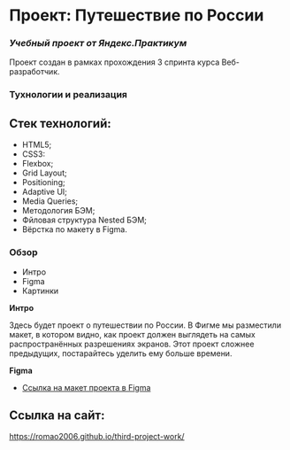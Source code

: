 # Проект: Путешествие по России
### *Учебный проект от Яндекс.Практикум*
Проект создан в рамках прохождения 3 спринта курса Веб-разработчик.


### Тухнологии и реализация

## Стек технологий:
* HTML5;
* CSS3:
* Flexbox;
* Grid Layout;
* Positioning;
* Adaptive UI;
* Media Queries;
* Методология БЭМ;
* Фйловая структура Nested БЭМ;
* Вёрстка по макету в Figma.

### Обзор
* Интро
* Figma
* Картинки

**Интро**

Здесь будет проект о путешествии по России.
В Фигме мы разместили макет, в котором видно, как проект должен выглядеть на самых распространённых разрешениях экранов.
Этот проект сложнее предыдущих, постарайтесь уделить ему больше времени.

**Figma**

* [Ссылка на макет проекта в Figma](https://www.figma.com/file/5S2WSbEFL6awjVWJ0NWL8Q/Sprint-3_-Russia-_-desktop-mobile?node-id=28503%3A0)

## Ссылка на сайт:
https://romao2006.github.io/third-project-work/